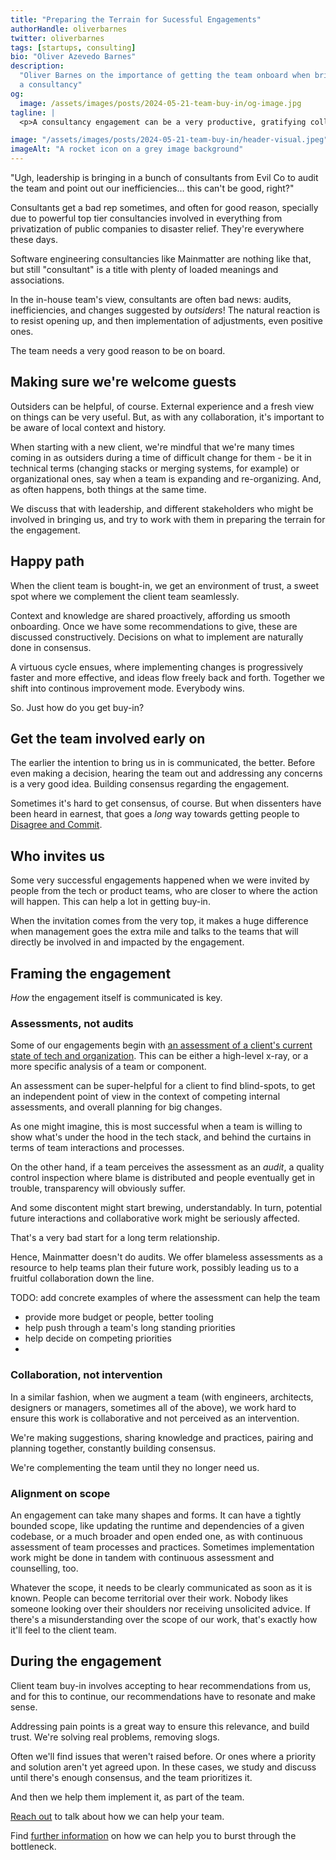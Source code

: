 ```yaml
---
title: "Preparing the Terrain for Sucessful Engagements"
authorHandle: oliverbarnes
twitter: oliverbarnes
tags: [startups, consulting]
bio: "Oliver Azevedo Barnes"
description:
  "Oliver Barnes on the importance of getting the team onboard when bringing in
  a consultancy"
og:
  image: /assets/images/posts/2024-05-21-team-buy-in/og-image.jpg
tagline: |
  <p>A consultancy engagement can be a very productive, gratifying collaborative process. That's _if_ the client team is onboard with having it come in to help</p>

image: "/assets/images/posts/2024-05-21-team-buy-in/header-visual.jpeg"
imageAlt: "A rocket icon on a grey image background"
---
```


"Ugh, leadership is bringing in a bunch of consultants from Evil Co to audit the
team and point out our inefficiencies… this can't be good, right?"

Consultants get a bad rep sometimes, and often for good reason, specially due to
powerful top tier consultancies involved in everything from privatization of
public companies to disaster relief. They're everywhere these days.

Software engineering consultancies like Mainmatter are nothing like that, but
still "consultant" is a title with plenty of loaded meanings and associations.

In the in-house team's view, consultants are often bad news: audits,
inefficiencies, and changes suggested by _outsiders_! The natural reaction is to
resist opening up, and then implementation of adjustments, even positive ones.

The team needs a very good reason to be on board.

## Making sure we're welcome guests

Outsiders can be helpful, of course. External experience and a fresh view on
things can be very useful. But, as with any collaboration, it's important to be
aware of local context and history.

When starting with a new client, we're mindful that we're many times coming in
as outsiders during a time of difficult change for them - be it in technical
terms (changing stacks or merging systems, for example) or organizational ones,
say when a team is expanding and re-organizing. And, as often happens, both
things at the same time.

We discuss that with leadership, and different stakeholders who might be
involved in bringing us, and try to work with them in preparing the terrain for
the engagement.

## Happy path

When the client team is bought-in, we get an environment of trust, a sweet spot
where we complement the client team seamlessly.

Context and knowledge are shared proactively, affording us smooth onboarding.
Once we have some recommendations to give, these are discussed constructively.
Decisions on what to implement are naturally done in consensus.

A virtuous cycle ensues, where implementing changes is progressively faster and
more effective, and ideas flow freely back and forth. Together we shift into
continous improvement mode. Everybody wins.

So. Just how do you get buy-in?

## Get the team involved early on

The earlier the intention to bring us in is communicated, the better. Before
even making a decision, hearing the team out and addressing any concerns is a
very good idea. Building consensus regarding the engagement.

Sometimes it's hard to get consensus, of course. But when dissenters have been
heard in earnest, that goes a _long_ way towards getting people to
[Disagree and Commit](https://en.wikipedia.org/wiki/Disagree_and_commit).

## Who invites us

Some very successful engagements happened when we were invited by people from
the tech or product teams, who are closer to where the action will happen. This
can help a lot in getting buy-in.

When the invitation comes from the very top, it makes a huge difference when
management goes the extra mile and talks to the teams that will directly be
involved in and impacted by the engagement.

## Framing the engagement

_How_ the engagement itself is communicated is key.

### Assessments, not audits

Some of our engagements begin with
[an assessment of a client's current state of tech and organization](https://mainmatter.com/services/strategic-advice/).
This can be either a high-level x-ray, or a more specific analysis of a team or
component.

An assessment can be super-helpful for a client to find blind-spots, to get an
independent point of view in the context of competing internal assessments, and
overall planning for big changes.

As one might imagine, this is most successful when a team is willing to show
what's under the hood in the tech stack, and behind the curtains in terms of
team interactions and processes.

On the other hand, if a team perceives the assessment as an _audit_, a quality
control inspection where blame is distributed and people eventually get in
trouble, transparency will obviously suffer.

And some discontent might start brewing, understandably. In turn, potential
future interactions and collaborative work might be seriously affected.

That's a very bad start for a long term relationship.

Hence, Mainmatter doesn't do audits. We offer blameless assessments as a
resource to help teams plan their future work, possibly leading us to a fruitful
collaboration down the line.

TODO: add concrete examples of where the assessment can help the team

- provide more budget or people, better tooling
- help push through a team's long standing priorities
- help decide on competing priorities
-

### Collaboration, not intervention

In a similar fashion, when we augment a team (with engineers, architects,
designers or managers, sometimes all of the above), we work hard to ensure this
work is collaborative and not perceived as an intervention.

We're making suggestions, sharing knowledge and practices, pairing and planning
together, constantly building consensus.

We're complementing the team until they no longer need us.

### Alignment on scope

An engagement can take many shapes and forms. It can have a tightly bounded
scope, like updating the runtime and dependencies of a given codebase, or a much
broader and open ended one, as with continuous assessment of team processes and
practices. Sometimes implementation work might be done in tandem with continuous
assessment and counselling, too.

Whatever the scope, it needs to be clearly communicated as soon as it is known.
People can become territorial over their work. Nobody likes someone looking over
their shoulders nor receiving unsolicited advice. If there's a misunderstanding
over the scope of our work, that's exactly how it'll feel to the client team.

## During the engagement

Client team buy-in involves accepting to hear recommendations from us, and for
this to continue, our recommendations have to resonate and make sense.

Addressing pain points is a great way to ensure this relevance, and build trust.
We're solving real problems, removing slogs.

Often we'll find issues that weren't raised before. Or ones where a priority and
solution aren't yet agreed upon. In these cases, we study and discuss until
there's enough consensus, and the team prioritizes it.

And then we help them implement it, as part of the team.

[Reach out](/contact/) to talk about how we can help your team.

Find [further information](/startups/) on how we can help you to burst through
the bottleneck.

